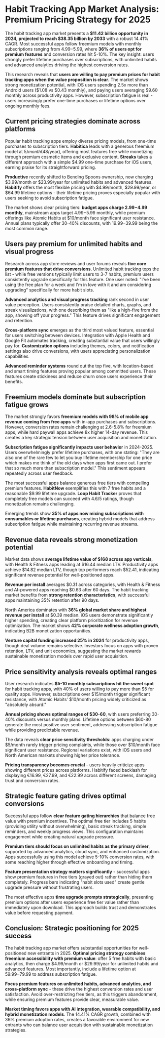 # Habit Tracking App Market Analysis: Premium Pricing Strategy for 2025

The habit tracking app market presents a **$11.42 billion opportunity in 2024, projected to reach $38.35 billion by 2033** with a robust 14.41% CAGR. Most successful apps follow freemium models with monthly subscriptions ranging from $4.99-$5.99, where **36% of users opt for premium features** and conversion rates hit 5-10%. The key insight: users strongly prefer lifetime purchases over subscriptions, with unlimited habits and advanced analytics driving the highest conversion rates.

This research reveals that **users are willing to pay premium prices for habit tracking apps when the value proposition is clear**. The market shows strong monetization potential, with iOS users spending 2.5x more than Android users ($1.08 vs $0.43 monthly), and paying users averaging $9.60 monthly across productivity apps. However, subscription fatigue is real - users increasingly prefer one-time purchases or lifetime options over ongoing monthly fees.

## Current pricing strategies dominate across platforms

Popular habit tracking apps employ diverse pricing models, from one-time purchases to subscription tiers. **Habitica** leads with a generous freemium model at $5/month ($48/year), offering most features free while monetizing through premium cosmetic items and exclusive content. **Streaks** takes a different approach with a simple $4.99 one-time purchase for iOS users, earning praise for its straightforward pricing.

**Productive** recently shifted to Bending Spoons ownership, now charging $3.99/month or $23.99/year for unlimited habits and advanced features. **Habitify** offers the most flexible pricing with $4.99/month, $29.99/year, or $64.99 lifetime options - their lifetime pricing proves especially popular with users seeking to avoid subscription fatigue.

The market shows clear pricing tiers: **budget apps charge $2.99-$4.99 monthly**, mainstream apps target $4.99-$5.99 monthly, while premium offerings like Atomic Habits at $10/month face significant user resistance. Annual plans typically offer 30-40% discounts, with $19.99-$39.99 being the most common range.

## Users pay premium for unlimited habits and visual progress

Research across app store reviews and user forums reveals **five core premium features that drive conversions**. Unlimited habit tracking tops the list - while free versions typically limit users to 3-7 habits, premium users consistently upgrade specifically for this feature. One user noted: "I've been using the free plan for a week and I'm in love with it and am considering upgrading" specifically for more habit slots.

**Advanced analytics and visual progress tracking** rank second in user value perception. Users consistently praise detailed charts, graphs, and streak visualizations, with one describing them as "like a high-five from the app, showing off your progress." This feature drives significant engagement and retention.

**Cross-platform sync** emerges as the third most valued feature, essential for users switching between devices. Integration with Apple Health and Google Fit automates tracking, creating substantial value that users willingly pay for. **Customization options** including themes, colors, and notification settings also drive conversions, with users appreciating personalization capabilities.

**Advanced reminder systems** round out the top five, with location-based and smart timing features proving popular among committed users. These features create stickiness and reduce churn once users experience their benefits.

## Freemium models dominate but subscription fatigue grows

The market strongly favors **freemium models with 98% of mobile app revenue coming from free apps** with in-app purchases and subscriptions. However, conversion rates remain challenging at 2.6-5.8% for freemium apps, while hard paywall apps achieve 8x higher 14-day revenue. This creates a key strategic tension between user acquisition and monetization.

**Subscription fatigue significantly impacts user behavior** in 2024-2025. Users overwhelmingly prefer lifetime purchases, with one stating: "They are also one of the rare few to let you buy lifetime membership for one price which makes me think of the old days when apps first came out. I prefer that so much more than subscription model." This sentiment appears repeatedly across user feedback.

The most successful apps balance generous free tiers with compelling premium features. **HabitNow** exemplifies this with 7 free habits and a reasonable $9.99 lifetime upgrade. **Loop Habit Tracker** proves that completely free models can succeed with 4.6/5 ratings, though monetization remains challenging.

Emerging trends show **35% of apps now mixing subscriptions with consumables or lifetime purchases**, creating hybrid models that address subscription fatigue while maintaining recurring revenue streams.

## Revenue data reveals strong monetization potential

Market data shows **average lifetime value of $168 across app verticals**, with Health & Fitness apps leading at $16.44 median LTV. Productivity apps achieve $14.82 median LTV, though top performers reach $52.41, indicating significant revenue potential for well-positioned apps.

**Revenue per install** averages $0.31 across categories, with Health & Fitness and AI-powered apps reaching $0.63 after 60 days. The habit tracking market benefits from **strong retention characteristics**, with successful apps maintaining 35% retention after 90 days.

North America dominates with **36% global market share and highest revenue per install** at $0.39 median. iOS users demonstrate significantly higher spending, creating clear platform prioritization for revenue optimization. The market shows **42% corporate wellness adoption growth**, indicating B2B monetization opportunities.

**Venture capital funding increased 25% in 2024** for productivity apps, though deal volume remains selective. Investors focus on apps with proven retention, LTV, and unit economics, suggesting the market rewards sustainable monetization models over rapid user acquisition.

## Price sensitivity analysis reveals optimal ranges

User research indicates **$5-10 monthly subscriptions hit the sweet spot** for habit tracking apps, with 40% of users willing to pay more than $5 for quality apps. However, subscriptions over $15/month trigger significant resistance, with Atomic Habits' $10/month pricing widely criticized as "absolutely absurd."

**Annual pricing shows optimal ranges of $30-60**, with users preferring 30-40% discounts versus monthly plans. Lifetime options between $60-80 generate the most positive user sentiment, addressing subscription fatigue while providing predictable revenue.

The data reveals **clear price sensitivity thresholds**: apps charging under $5/month rarely trigger pricing complaints, while those over $10/month face significant user resistance. Regional variations exist, with iOS users and North American markets showing higher price tolerance.

**Pricing transparency becomes crucial** - users heavily criticize apps showing different prices across platforms. Habitify faced backlash for displaying €16.99, €27.99, and €22.99 across different screens, damaging trust and conversion rates.

## Strategic feature gating drives optimal conversions

Successful apps follow **clear feature gating hierarchies** that balance free value with premium incentives. The optimal free tier includes 5 habits (providing utility without overwhelming), basic streak tracking, simple reminders, and weekly progress views. This configuration maintains engagement while creating natural upgrade pressure.

**Premium tiers should focus on unlimited habits as the primary driver**, supported by advanced analytics, cloud sync, and enhanced customization. Apps successfully using this model achieve 5-10% conversion rates, with some reaching higher through effective onboarding and timing.

**Feature presentation strategy matters significantly** - successful apps show premium features in free tiers (grayed out) rather than hiding them completely. Progress bars indicating "habit slots used" create gentle upgrade pressure without frustrating users.

The most effective apps **time upgrade prompts strategically**, presenting premium options after users experience free tier value rather than immediately upon download. This approach builds trust and demonstrates value before requesting payment.

## Conclusion: Strategic positioning for 2025 success

The habit tracking app market offers substantial opportunities for well-positioned new entrants in 2025. **Optimal pricing strategy combines freemium accessibility with premium value**: offer 5 free habits with basic analytics, then charge $4.99/month or $29.99/year for unlimited habits and advanced features. Most importantly, include a lifetime option at $59.99-$79.99 to address subscription fatigue.

**Focus premium features on unlimited habits, advanced analytics, and cross-platform sync** - these drive the highest conversion rates and user satisfaction. Avoid over-restricting free tiers, as this triggers abandonment, while ensuring premium features provide clear, measurable value.

**Market timing favors apps with AI integration, wearable compatibility, and hybrid monetization models**. The 14.41% CAGR growth, combined with 36% premium adoption rates, creates a favorable environment for new entrants who can balance user acquisition with sustainable monetization strategies.